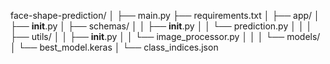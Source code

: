 face-shape-prediction/
│
├── main.py
├── requirements.txt
│
├── app/
│   ├── __init__.py
│   ├── schemas/
│   │   ├── __init__.py
│   │   └── prediction.py
│   │
│   ├── utils/
│   │   ├── __init__.py
│   │   └── image_processor.py
│   │
│   └── models/
│       └── best_model.keras
│
└── class_indices.json
